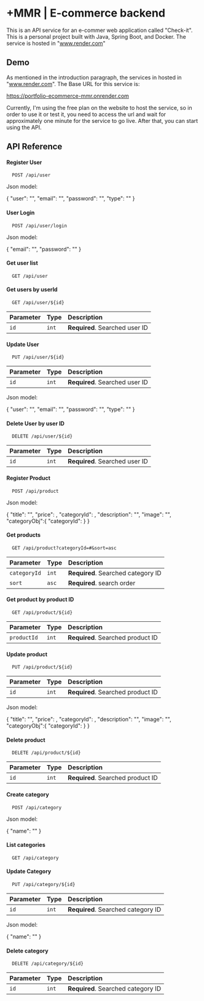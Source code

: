 
# +MMR | E-commerce backend

This is an API service for an e-commer web application called "Check-it". This is a personal project built with Java, Spring Boot, and Docker. The service is hosted in "www.render.com"


## Demo

As mentioned in the introduction paragraph, the services in hosted in "www.render.com". The Base URL for this service is:

https://portfolio-ecommerce-mmr.onrender.com

Currently, I'm using the free plan on the website to host the service, so in order to use it or test it, you need to access the url and wait for approximately one minute for the service to go live. After that, you can start using the API.


## API Reference

#### Register User

```http
  POST /api/user
```
Json model:

{
    "user": "",
    "email": "",
    "password": "",
    "type": ""
}

#### User Login

```http
  POST /api/user/login
```
Json model:

{
    "email": "",
    "password": ""
}

#### Get user list

```http
  GET /api/user
```
#### Get users by userId

```http
  GET /api/user/${id}
```

| Parameter | Type     | Description                |
| :-------- | :------- | :------------------------- |
| `id` | `int` | **Required**. Searched user ID |

#### Update User

```http
  PUT /api/user/${id}
```

| Parameter | Type     | Description                |
| :-------- | :------- | :------------------------- |
| `id` | `int` | **Required**. Searched user ID |

Json model:

{
    "user": "",
    "email": "",
    "password": "",
    "type": ""
}

#### Delete User by user ID

```http
  DELETE /api/user/${id}
```

| Parameter | Type     | Description                |
| :-------- | :------- | :------------------------- |
| `id` | `int` | **Required**. Searched user ID |

#### Register Product

```http
  POST /api/product
```

Json model:

{
    "title": "",
    "price": ,
    "categoryId": ,
    "description": "",
    "image": "",
    "categoryObj":{
        "categoryId": 
    }
}


#### Get products

```http
  GET /api/product?categoryId=#&sort=asc
```

| Parameter | Type     | Description                |
| :-------- | :------- | :------------------------- |
| `categoryId` | `int` | **Required**. Searched category ID |
| `sort` | `asc` | **Required**. search order |

#### Get product by product ID

```http
  GET /api/product/${id}
```

| Parameter | Type     | Description                |
| :-------- | :------- | :------------------------- |
| `productId` | `int` | **Required**. Searched product ID |

#### Update product

```http
  PUT /api/product/${id}
```

| Parameter | Type     | Description                |
| :-------- | :------- | :------------------------- |
| `id` | `int` | **Required**. Searched product ID |

Json model:

{
    "title": "",
    "price": ,
    "categoryId": ,
    "description": "",
    "image": "",
    "categoryObj":{
        "categoryId": 
    }
}

#### Delete product

```http
  DELETE /api/product/${id}
```

| Parameter | Type     | Description                |
| :-------- | :------- | :------------------------- |
| `id` | `int` | **Required**. Searched product ID |

#### Create category

```http
  POST /api/category
```
Json model:

{
    "name": ""
}

#### List categories

```http
  GET /api/category
```

#### Update Category

```http
  PUT /api/category/${id}
```

| Parameter | Type     | Description                |
| :-------- | :------- | :------------------------- |
| `id` | `int` | **Required**. Searched category ID |

Json model:

{
    "name": ""
}

#### Delete category

```http
  DELETE /api/category/${id}
```

| Parameter | Type     | Description                |
| :-------- | :------- | :------------------------- |
| `id` | `int` | **Required**. Searched category ID |




